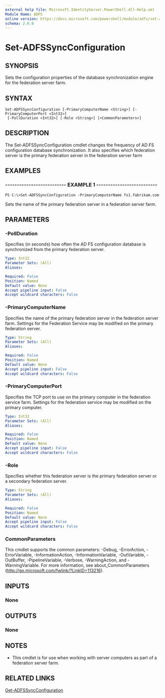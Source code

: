 ```yaml
---
external help file: Microsoft.IdentityServer.PowerShell.dll-Help.xml
Module Name: ADFS
online version: https://docs.microsoft.com/powershell/module/adfs/set-adfssyncconfiguration?view=windowsserver2012-ps&wt.mc_id=ps-gethelp
schema: 2.0.0
---
```


# Set-ADFSSyncConfiguration

## SYNOPSIS
Sets the configuration properties of the database synchronization engine for the federation server farm.

## SYNTAX

```
Set-ADFSSyncConfiguration [-PrimaryComputerName <String>] [-PrimaryComputerPort <Int32>]
 [-PollDuration <Int32>] [-Role <String>] [<CommonParameters>]
```

## DESCRIPTION
The Set-ADFSSyncConfiguration cmdlet changes the frequency of AD FS configuration database synchronization.
It also specifies which federation server is the primary federation server in the federation server farm

## EXAMPLES

### -------------------------- EXAMPLE 1 --------------------------
```
PS C:\>Set-ADFSSyncConfiguration -PrimaryComputerName fs1.fabrikam.com
```

Sets the name of the primary federation server in a federation server farm.

## PARAMETERS

### -PollDuration
Specifies (in seconds) how often the AD FS configuration database is synchronized from the primary federation server.

```yaml
Type: Int32
Parameter Sets: (All)
Aliases: 

Required: False
Position: Named
Default value: None
Accept pipeline input: False
Accept wildcard characters: False
```

### -PrimaryComputerName
Specifies the name of the primary federation server in the federation server farm.
Settings for the Federation Service may be modified on the primary federation server.

```yaml
Type: String
Parameter Sets: (All)
Aliases: 

Required: False
Position: Named
Default value: None
Accept pipeline input: False
Accept wildcard characters: False
```

### -PrimaryComputerPort
Specifies the TCP port to use on the primary computer in the federation service farm.
Settings for the federation service may be modified on the primary computer.

```yaml
Type: Int32
Parameter Sets: (All)
Aliases: 

Required: False
Position: Named
Default value: None
Accept pipeline input: False
Accept wildcard characters: False
```

### -Role
Specifies whether this federation server is the primary federation server or a secondary federation server.

```yaml
Type: String
Parameter Sets: (All)
Aliases: 

Required: False
Position: Named
Default value: None
Accept pipeline input: False
Accept wildcard characters: False
```

### CommonParameters
This cmdlet supports the common parameters: -Debug, -ErrorAction, -ErrorVariable, -InformationAction, -InformationVariable, -OutVariable, -OutBuffer, -PipelineVariable, -Verbose, -WarningAction, and -WarningVariable. For more information, see about_CommonParameters (http://go.microsoft.com/fwlink/?LinkID=113216).

## INPUTS

### None

## OUTPUTS

### None

## NOTES
* This cmdlet is for use when working with server computers as part of a federation server farm.

## RELATED LINKS

[Get-ADFSSyncConfiguration](./Get-ADFSSyncConfiguration.md)

